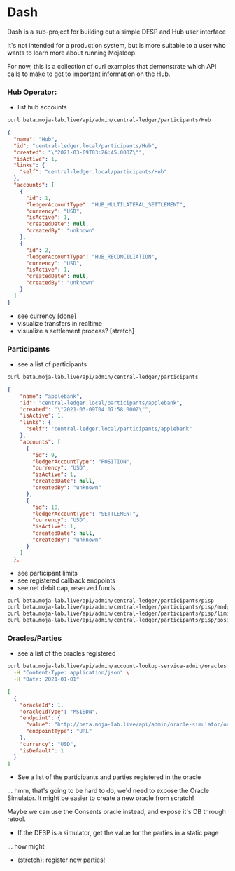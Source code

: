 # Dash

Dash is a sub-project for building out a simple DFSP and Hub user interface 

It's not intended for a production system, but is more suitable to a user who wants
to learn more about running Mojaloop.


For now, this is a collection of curl examples that demonstrate which API calls to make
to get to important information on the Hub.

### Hub Operator:

- list hub accounts
```bash
curl beta.moja-lab.live/api/admin/central-ledger/participants/Hub       
```

```json
{
  "name": "Hub",
  "id": "central-ledger.local/participants/Hub",
  "created": "\"2021-03-09T03:26:45.000Z\"",
  "isActive": 1,
  "links": {
    "self": "central-ledger.local/participants/Hub"
  },
  "accounts": [
    {
      "id": 1,
      "ledgerAccountType": "HUB_MULTILATERAL_SETTLEMENT",
      "currency": "USD",
      "isActive": 1,
      "createdDate": null,
      "createdBy": "unknown"
    },
    {
      "id": 2,
      "ledgerAccountType": "HUB_RECONCILIATION",
      "currency": "USD",
      "isActive": 1,
      "createdDate": null,
      "createdBy": "unknown"
    }
  ]
}
```


- see currency [done]
- visualize transfers in realtime
- visualize a settlement process? [stretch]


### Participants
- see a list of participants

```bash
curl beta.moja-lab.live/api/admin/central-ledger/participants
```


```json
{
    "name": "applebank",
    "id": "central-ledger.local/participants/applebank",
    "created": "\"2021-03-09T04:07:58.000Z\"",
    "isActive": 1,
    "links": {
      "self": "central-ledger.local/participants/applebank"
    },
    "accounts": [
      {
        "id": 9,
        "ledgerAccountType": "POSITION",
        "currency": "USD",
        "isActive": 1,
        "createdDate": null,
        "createdBy": "unknown"
      },
      {
        "id": 10,
        "ledgerAccountType": "SETTLEMENT",
        "currency": "USD",
        "isActive": 1,
        "createdDate": null,
        "createdBy": "unknown"
      }
    ]
  },
```

- see participant limits
- see registered callback endpoints
- see net debit cap, reserved funds
```bash
curl beta.moja-lab.live/api/admin/central-ledger/participants/pisp
curl beta.moja-lab.live/api/admin/central-ledger/participants/pisp/endpoints
curl beta.moja-lab.live/api/admin/central-ledger/participants/pisp/limits
curl beta.moja-lab.live/api/admin/central-ledger/participants/pisp/positions

```


### Oracles/Parties
- see a list of the oracles registered

```bash
curl beta.moja-lab.live/api/admin/account-lookup-service-admin/oracles \
  -H "Content-Type: application/json" \
  -H "Date: 2021-01-01"
```

```json
[
  {
    "oracleId": 1,
    "oracleIdType": "MSISDN",
    "endpoint": {
      "value": "http://beta.moja-lab.live/api/admin/oracle-simulator/oracle",
      "endpointType": "URL"
    },
    "currency": "USD",
    "isDefault": 1
  }
]
```

- See a list of the participants and parties registered in the oracle

... hmm, that's going to be hard to do, we'd need to expose the Oracle Simulator.
It might be easier to create a new oracle from scratch!

Maybe we can use the Consents oracle instead, and expose it's DB through retool.


- If the DFSP is a simulator, get the value for the parties in a static page

... how might

- (stretch): register new parties!
